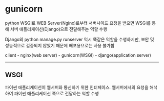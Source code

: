 # gunicorn

python WSGI로 WEB Server(Nginx)로부터 서버사이드 요청을 받으면
WSGI를 통해 서버 애플리케이션(Django)으로 전달해주는 역할 수행

Django의 python manage.py runserver 역시 똑같은 역할을 수행하지만,
보안 및 성능적으로 검증되지 않았기 때문에 배포용으로는 사용 불가함

client - nginx(web server) - gunicorn(WSGI) - django(application server)

---

## WSGI
파이썬 애플리케이션이 웹서버와 통신하기 위한 인터페이스.
웹서버에서의 요청을 해석하여 파이썬 애플리케이션 쪽으로 전달하는 역할 수행
